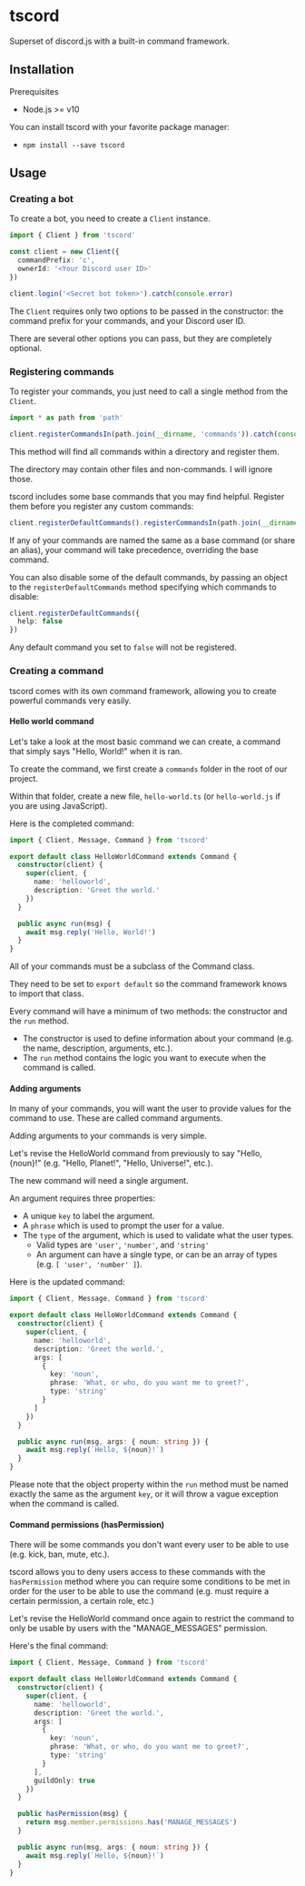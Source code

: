 # tscord

Superset of discord.js with a built-in command framework.

## Installation

Prerequisites

- Node.js >= v10

You can install tscord with your favorite package manager:

- `npm install --save tscord`

## Usage

### Creating a bot

To create a bot, you need to create a `Client` instance.

```ts
import { Client } from 'tscord'

const client = new Client({
  commandPrefix: 'c',
  ownerId: '<Your Discord user ID>'
})

client.login('<Secret bot token>').catch(console.error)
```

The `Client` requires only two options to be passed in the constructor: the command prefix for your commands, and your Discord user ID.

There are several other options you can pass, but they are completely optional.

### Registering commands

To register your commands, you just need to call a single method from the `Client`.

```ts
import * as path from 'path'

client.registerCommandsIn(path.join(__dirname, 'commands')).catch(console.error)
```

This method will find all commands within a directory and register them.

The directory may contain other files and non-commands. I will ignore those.

tscord includes some base commands that you may find helpful. Register them before you register any custom commands:

```ts
client.registerDefaultCommands().registerCommandsIn(path.join(__dirname, 'commands'))
```

If any of your commands are named the same as a base command (or share an alias), your command will take precedence, overriding the base command.

You can also disable some of the default commands, by passing an object to the `registerDefaultCommands` method specifying which commands to disable:

```ts
client.registerDefaultCommands({
  help: false
})
```

Any default command you set to `false` will not be registered.

### Creating a command

tscord comes with its own command framework, allowing you to create powerful commands very easily.

#### Hello world command

Let's take a look at the most basic command we can create, a command that simply says "Hello, World!" when it is ran.

To create the command, we first create a `commands` folder in the root of our project.

Within that folder, create a new file, `hello-world.ts` (or `hello-world.js` if you are using JavaScript).

Here is the completed command:

```ts
import { Client, Message, Command } from 'tscord'

export default class HelloWorldCommand extends Command {
  constructor(client) {
    super(client, {
      name: 'helloworld',
      description: 'Greet the world.'
    })
  }

  public async run(msg) {
    await msg.reply('Hello, World!')
  }
}
```

All of your commands must be a subclass of the Command class.

They need to be set to `export default` so the command framework knows to import that class.

Every command will have a minimum of two methods: the constructor and the `run` method.

- The constructor is used to define information about your command (e.g. the name, description, arguments, etc.).
- The `run` method contains the logic you want to execute when the command is called.

#### Adding arguments

In many of your commands, you will want the user to provide values for the command to use. These are called command arguments.

Adding arguments to your commands is very simple.

Let's revise the HelloWorld command from previously to say "Hello, {noun}!" (e.g. "Hello, Planet!", "Hello, Universe!", etc.).

The new command will need a single argument.

An argument requires three properties:

- A unique `key` to label the argument.
- A `phrase` which is used to prompt the user for a value.
- The `type` of the argument, which is used to validate what the user types.
  - Valid types are `'user'`, `'number'`, and `'string'`
  - An argument can have a single type, or can be an array of types (e.g. `[ 'user', 'number' ]`).

Here is the updated command:

```ts
import { Client, Message, Command } from 'tscord'

export default class HelloWorldCommand extends Command {
  constructor(client) {
    super(client, {
      name: 'helloworld',
      description: 'Greet the world.',
      args: [
        {
          key: 'noun',
          phrase: 'What, or who, do you want me to greet?',
          type: 'string'
        }
      ]
    })
  }

  public async run(msg, args: { noun: string }) {
    await msg.reply(`Hello, ${noun}!`)
  }
}
```

Please note that the object property within the `run` method must be named exactly the same as the argument `key`, or it will throw a vague exception when the command is called.

#### Command permissions (hasPermission)

There will be some commands you don't want every user to be able to use (e.g. kick, ban, mute, etc.).

tscord allows you to deny users access to these commands with the `hasPermission` method where you can require some conditions to be met in order for the user to be able to use the command (e.g. must require a certain permission, a certain role, etc.)

Let's revise the HelloWorld command once again to restrict the command to only be usable by users with the "MANAGE_MESSAGES" permission.

Here's the final command:

```ts
import { Client, Message, Command } from 'tscord'

export default class HelloWorldCommand extends Command {
  constructor(client) {
    super(client, {
      name: 'helloworld',
      description: 'Greet the world.',
      args: [
        {
          key: 'noun',
          phrase: 'What, or who, do you want me to greet?',
          type: 'string'
        }
      ],
      guildOnly: true
    })
  }

  public hasPermission(msg) {
    return msg.member.permissions.has('MANAGE_MESSAGES')
  }

  public async run(msg, args: { noun: string }) {
    await msg.reply(`Hello, ${noun}!`)
  }
}
```
